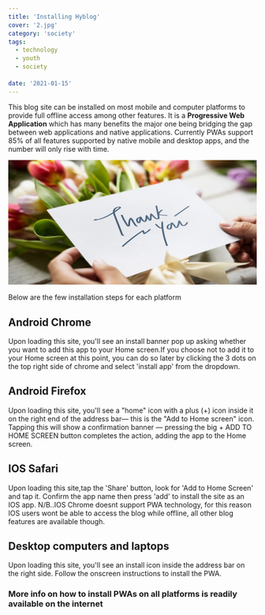 ```yaml
---
title: 'Installing Hyblog'
cover: '2.jpg'
category: 'society'
tags:
  - technology
  - youth
  - society

date: '2021-01-15'
---
```


This blog site can be installed on most mobile and computer platforms to provide full offline access among other features. It is a **Progressive Web Application** which has many benefits the major one being bridging the gap between web applications and native applications. Currently PWAs support 85% of all features supported by native mobile and desktop apps, and the number will only rise with time.

![thank you](../static/assets/blog3.jpg)

Below are the few installation steps for each platform

## Android Chrome

Upon loading this site, you'll see an install banner pop up asking whether you want to add this app to your Home screen.If you choose not to add it to your Home screen at this point, you can do so later by clicking the 3 dots on the top right side of chrome and select 'install app' from the dropdown.

## Android Firefox

Upon loading this site, you'll see a "home" icon with a plus (+) icon inside it on the right end of the address bar— this is the "Add to Home screen" icon. Tapping this will show a confirmation banner — pressing the big + ADD TO HOME SCREEN button completes the action, adding the app to the Home screen.

## IOS Safari

Upon loading this site,tap the 'Share' button, look for 'Add to Home Screen' and tap it. Confirm the app name then press 'add' to install the site as an IOS app.
N/B..IOS Chrome doesnt support PWA technology, for this reason IOS users wont be able to access the blog while offline, all other blog features are available though.

## Desktop computers and laptops

Upon loading this site, you'll see an install icon inside the address bar on the right side. Follow the onscreen instructions to install the PWA.

### More info on how to install PWAs on all platforms is readily available on the internet
